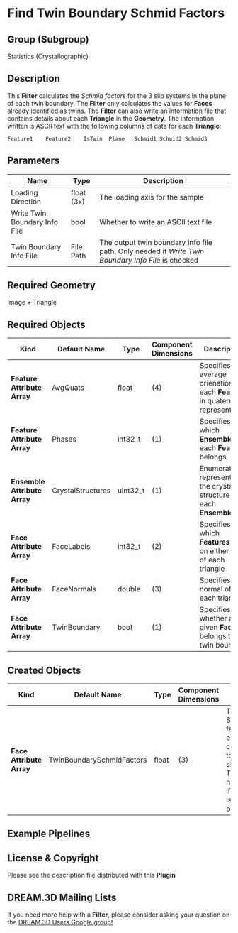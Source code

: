 # Find Twin Boundary Schmid Factors  #


## Group (Subgroup) ##

Statistics (Crystallographic)

## Description ##

This **Filter** calculates the *Schmid factors* for the 3 slip systems in the plane of each twin boundary.  The **Filter** only calculates the values for **Faces** already identified as twins. The **Filter** can also write an information file that contains details about each **Triangle** in the **Geometry**. The information written is ASCII text with the following columns of data for each **Triangle**:

	Feature1	Feature2	IsTwin	Plane	Schmid1	Schmid2	Schmid3

## Parameters ##

| Name | Type | Description |
|------|------| ----------- |
| Loading Direction | float (3x) | The loading axis for the sample |
| Write Twin Boundary Info File | bool | Whether to write an ASCII text file |
| Twin Boundary Info File | File Path | The output twin boundary info file path. Only needed if _Write Twin Boundary Info File_ is checked |


## Required Geometry ##

Image + Triangle

## Required Objects ##

| Kind | Default Name | Type | Component Dimensions | Description |
|------|--------------|------|----------------------|-------------|
| **Feature Attribute Array** | AvgQuats | float | (4) | Specifies the average orienation of each **Feature** in quaternion representation |
| **Feature Attribute Array** | Phases | int32_t | (1) | Specifies to which **Ensemble** each **Feature** belongs |
| **Ensemble Attribute Array** | CrystalStructures | uint32_t | (1) | Enumeration representing the crystal structure for each **Ensemble** |
| **Face Attribute Array** | FaceLabels | int32_t | (2) | Specifies which **Features** are on either side of each triangle |
| **Face Attribute Array** | FaceNormals | double | (3) | Specifies the normal of each triangle |
| **Face Attribute Array** | TwinBoundary | bool | (1) | Specifies whether a given **Face** belongs to a twin boundary |

## Created Objects ##

| Kind | Default Name | Type | Component Dimensions | Description |
|------|--------------|------|----------------------|-------------|
| **Face Attribute Array** | TwinBoundarySchmidFactors | float | (3) | The three Schmid factors for each **Triangle** corresponding to the three slip systems. This array will have a _0_ value if the **Triangle** is not a twin boundary |


## Example Pipelines ##



## License & Copyright ##

Please see the description file distributed with this **Plugin**

## DREAM.3D Mailing Lists ##

If you need more help with a **Filter**, please consider asking your question on the [DREAM.3D Users Google group!](https://groups.google.com/forum/?hl=en#!forum/dream3d-users)



